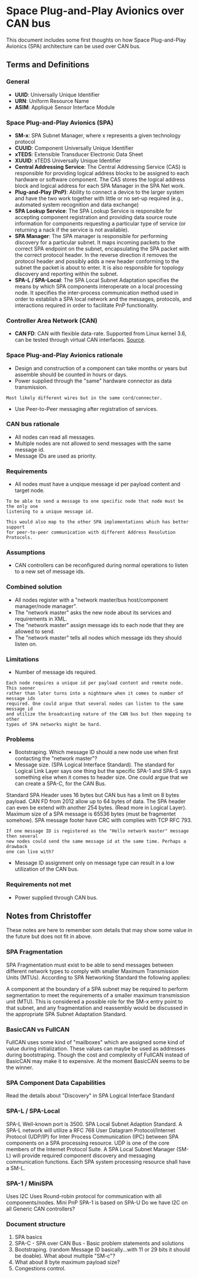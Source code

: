 Space Plug-and-Play Avionics over CAN bus
=========================================
This document includes some first thoughts on how Space Plug-and-Play Avionics
(SPA) architecture can be used over CAN bus.

## Terms and Definitions
### General
* **UUID**: Universally Unique Identifier
* **URN**: Uniform Resource Name
* **ASIM**: Appliqué Sensor Interface Module

### Space Plug-and-Play Avionics (SPA)
* **SM-x**: SPA Subnet Manager, where x represents a given technology protocol
* **CUUID**: Component Universally Unique Identifier
* **xTEDS**: Extensible Transducer Electronic Data Sheet
* **XUUID**: xTEDS Universally Unique Identifier
* **Central Addressing Service**: The Central Addressing Service (CAS) is
responsible for providing logical address blocks to be assigned to each
hardware or software component. The CAS stores the logical address block
and logical address for each SPA Manager in the SPA Net work.
* **Plug-and-Play (PnP)**: Ability to connect a device to the larger system and
have the two work together with little or no set-up required (e.g., automated
system recognition and data exchange)
* **SPA Lookup Service**: The SPA Lookup Service is responsible for accepting
component registration and providing data source route information for
components requesting a particular type of service (or returning a nack if
the service is not available).
* **SPA Manager**: The SPA manager is responsible for performing discovery for a
particular subnet. It maps incoming packets to the correct SPA endpoint on the
subnet, encapsulating the SPA packet with the correct protocol header. In the
reverse direction it removes the protocol header and possibly adds a new header
conforming to the subnet the packet is about to enter. It is also responsible
for topology discovery and reporting within the subnet.
* **SPA-L / SPA-Local**: The SPA Local Subnet Adaptation specifies the means
by which SPA components interoperate on a local processing node. It specifies
the inter-process communication method used in order to establish a SPA local
network and the messages, protocols, and interactions required in order to
facilitate PnP functionality.

### Controller Area Network (CAN)
* **CAN FD**: CAN with flexible data-rate. Supported from Linux kernel 3.6, can
be tested through virtual CAN interfaces. [Source](http://can-newsletter.org/engineering/standardization/nr_stand_can-fd_linux3.6_120703/).

### Space Plug-and-Play Avionics rationale
* Design and construction of a component can take months or years but assemble
should be counted in hours or days.
* Power supplied through the "same" hardware connector as data transmission.

```
Most likely different wires but in the same cord/connecter.
```

* Use Peer-to-Peer messaging after registration of services.

### CAN bus rationale
* All nodes can read all messages.
* Multiple nodes are not allowed to send messages with the same message id.
* Message IDs are used as priority.

### Requirements
* All nodes must have a unqique message id per payload content and target node.

```
To be able to send a message to one specific node that node must be the only one
listening to a unique message id.

This would also map to the other SPA implementations which has better support
for peer-to-peer communication with different Address Resolution Protocols.
```

### Assumptions
* CAN controllers can be reconfigured during normal operations to listen to a
new set of message ids.

### Combined solution
* All nodes register with a "network master/bus host/component manager/node manager".
* The "network master" asks the new node about its services and requirements in XML.
* The "network master" assign message ids to each node that they are allowed to send.
* The "network master" tells all nodes which message ids they should listen on.

### Limitations
* Number of message ids required.

```
Each node requires a unique id per payload content and remote node. This sooner
rather than later turns into a nightmare when it comes to number of message ids
required. One could argue that several nodes can listen to the same message id
and utilize the broadcasting nature of the CAN bus but then mapping to other
types of SPA networks might be hard.
```

### Problems
* Bootstraping. Which message ID should a new node use when first
contacting the "network master"?
* Message size. (SPA Logical Interface Standard).
The standard for Logical Link Layer says one thing but the specific SPA-1 and
SPA-S says something else when it comes to header size. One could argue that
we can create a SPA-C, for the CAN Bus.

Standard SPA Header uses 16 bytes but CAN bus has a limit on 8
bytes payload. CAN FD from 2012 allow up to 64 bytes of data. The SPA header can
even be extend with another 254 bytes. (Read more in Logical Layer). Maximum size
of a SPA message is 65536 bytes (must be fragmentet somehow).
SPA message footer have CRC with complies with TCP RFC 793.

```
If one message ID is registered as the "Hello network master" message then several
new nodes could send the same message id at the same time. Perhaps a drawback
one can live with?
```

* Message ID assignment only on message type can result in a low utilization of
the CAN bus.

### Requirements not met
* Power supplied through CAN bus.

## Notes from Christoffer
These notes are here to remember som details that may show some value in the
future but does not fit in above.

### SPA Fragmentation
SPA Fragmentation must exist to be able to send messages between different
network types to comply with smaller Maximum Transmission Units (MTUs).
According to SPA Networking Standard the following applies:

A component at the boundary of a SPA subnet may be required to perform
segmentation to meet the requirements of a smaller maximum transmission unit
(MTU). This is considered a possible role for the SM-x entry point to that
subnet, and any fragmentation and reassembly would be discussed in the
appropriate SPA Subnet Adaptation Standard.

### BasicCAN vs FullCAN
FullCAN uses some kind of "mailboxes" which are assigned some kind of value
during initialization. These values can maybe be used as addresses during
bootstraping. Though the cost and complexity of FullCAN instead of BasicCAN
may make it to expensive. At the moment BasicCAN seems to be the winner.

### SPA Component Data Capabilities
Read the details about "Discovery" in SPA Logical Interface Standard

### SPA-L / SPA-Local
SPA-L Well-known port is 3500. SPA Local Subnet Adaption Standard.
A SPA-L network will utilize a RFC 768 User Datagram Protocol/Internet Protocol
(UDP/IP) for Inter Process Communication (IPC) between SPA components on a SPA
processing resource. UDP is one of the core members of the Internet Protocol
Suite. A SPA Local Subnet Manager (SM-L) will provide required component
discovery and messaging communication functions. Each SPA system processing
resource shall have a SM-L.

### SPA-1 / MiniSPA
Uses I2C
Uses Round-robin protocol for communication with all components/nodes.
Mini PnP SPA-1 is based on SPA-U
Do we have I2C on all Generic CAN controllers?

### Document structure
1. SPA basics
2. SPA-C - SPA over CAN Bus - Basic problem statements and solutions
  1. Bootstraping. (random Message ID basically...with 11 or 29 bits it should
     be doable). What about multiple "SM-c"?
  2. What about 8 byte maximum payload size?
  3. Congestions control.
